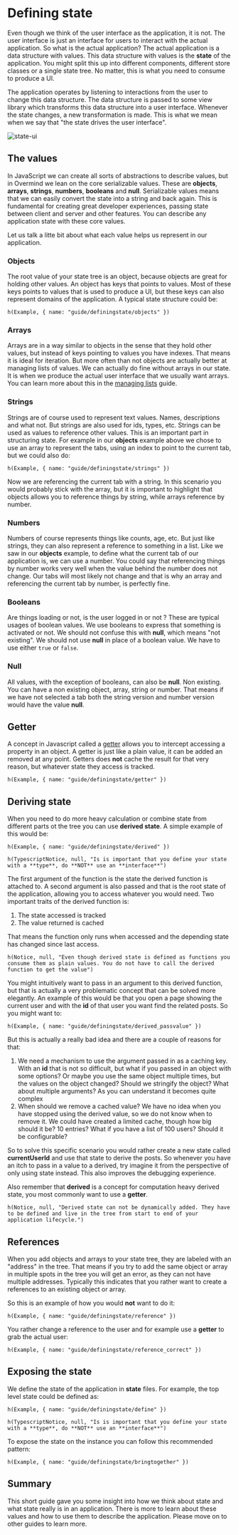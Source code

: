 # Defining state

Even though we think of the user interface as the application, it is not. The user interface is just an interface for users to interact with the actual application. So what is the actual application? The actual application is a data structure with values. This data structure with values is the **state** of the application. You might split this up into different components, different store classes or a single state tree. No matter, this is what you need to consume to produce a UI.

The application operates by listening to interactions from the user to change this data structure. The data structure is passed to some view library which transforms this data structure into a user interface. Whenever the state changes, a new transformation is made. This is what we mean when we say that "the state drives the user interface".

![state-ui](/images/state-ui.png)

## The values

In JavaScript we can create all sorts of abstractions to describe values, but in Overmind we lean on the core serializable values. These are **objects**, **arrays**, **strings**, **numbers**, **booleans** and **null**. Serializable values means that we can easily convert the state into a string and back again. This is fundamental for creating great developer experiences, passing state between client and server and other features. You can describe any application state with these core values.

Let us talk a litte bit about what each value helps us represent in our application.

### Objects

The root value of your state tree is an object, because objects are great for holding other values. An object has keys that points to values. Most of these keys points to values that is used to produce a UI, but these keys can also represent domains of the application. A typical state structure could be:

```marksy
h(Example, { name: "guide/definingstate/objects" })
```

### Arrays

Arrays are in a way similar to objects in the sense that they hold other values, but instead of keys pointing to values you have indexes. That means it is ideal for iteration. But more often than not objects are actually better at managing lists of values. We can actually do fine without arrays in our state. It is when we produce the actual user interface that we usually want arrays. You can learn more about this in the [managing lists](/guides/intermediate/01_managinglists) guide.

### Strings

Strings are of course used to represent text values. Names, descriptions and what not. But strings are also used for ids, types, etc. Strings can be used as values to reference other values. This is an important part in structuring state. For example in our **objects** example above we chose to use an array to represent the tabs, using an index to point to the current tab, but we could also do:

```marksy
h(Example, { name: "guide/definingstate/strings" })
```

Now we are referencing the current tab with a string. In this scenario you would probably stick with the array, but it is important to highlight that objects allows you to reference things by string, while arrays reference by number.

### Numbers

Numbers of course represents things like counts, age, etc. But just like strings, they can also represent a reference to something in a list. Like we saw in our **objects** example, to define what the current tab of our application is, we can use a number. You could say that referencing things by number works very well when the value behind the number does not change. Our tabs will most likely not change and that is why an array and referencing the current tab by number, is perfectly fine.

### Booleans

Are things loading or not, is the user logged in or not ? These are typical usages of boolean values. We use booleans to express that something is activated or not. We should not confuse this with **null**, which means "not existing". We should not use **null** in place of a boolean value. We have to use either `true` or `false`.

### Null

All values, with the exception of booleans, can also be **null**. Non existing. You can have a non existing object, array, string or number. That means if we have not selected a tab both the string version and number version would have the value **null**.

## Getter

A concept in Javascript called a [getter](https://developer.mozilla.org/en-US/docs/Web/JavaScript/Reference/Functions/get) allows you to intercept accessing a property in an object. A getter is just like a plain value, it can be added an removed at any point. Getters does **not** cache the result for that very reason, but whatever state they access is tracked.

```marksy
h(Example, { name: "guide/definingstate/getter" })
```

## Deriving state

When you need to do more heavy calculation or combine state from different parts ot the tree you can use **derived state**. A simple example of this would be:

```marksy
h(Example, { name: "guide/definingstate/derived" })
```

```marksy
h(TypescriptNotice, null, "Is is important that you define your state with a **type**, do **NOT** use an **interface**")
```

The first argument of the function is the state the derived function is attached to. A second argument is also passed and that is the root state of the application, allowing you to access whatever you would need. Two important traits of the derived function is:

1. The state accessed is tracked
2. The value returned is cached

That means the function only runs when accessed and the depending state has changed since last access.

```marksy
h(Notice, null, "Even though derived state is defined as functions you consume them as plain values. You do not have to call the derived function to get the value")
```

You might intuitively want to pass in an argument to this derived function, but that is actually a very problematic concept that can be solved more elegantly. An example of this would be that you open a page showing the current user and with the **id** of that user you want find the related posts. So you might want to:


```marksy
h(Example, { name: "guide/definingstate/derived_passvalue" })
```

But this is actually a really bad idea and there are a couple of reasons for that:

1. We need a mechanism to use the argument passed in as a caching key. With an **id** that is not so difficult, but what if you passed in an object with some options? Or maybe you use the same object multiple times, but the values on the object changed? Should we stringify the object? What about multiple arguments? As you can understand it becomes quite complex
2. When should we remove a cached value? We have no idea when you have stopped using the derived value, so we do not know when to remove it. We could have created a limited cache, though how big should it be? 10 entries? What if you have a list of 100 users? Should it be configurable?

So to solve this specific scenario you would rather create a new state called **currentUserId** and use that state to derive the posts. So whenever you have an itch to pass in a value to a derived, try imagine it from the perspective of only using state instead. This also improves the debugging experience.

Also remember that **derived** is a concept for computation heavy derived state, you most commonly want to use a **getter**.

```marksy
h(Notice, null, "Derived state can not be dynamically added. They have to be defined and live in the tree from start to end of your application lifecycle.")
```

## References

When you add objects and arrays to your state tree, they are labeled with an "address" in the tree. That means if you try to add the same object or array in multiple spots in the tree you will get an error, as they can not have multiple addresses. Typically this indicates that you rather want to create a references to an existing object or array.

So this is an example of how you would **not** want to do it:

```marksy
h(Example, { name: "guide/definingstate/reference" })
```

You rather change a reference to the user and for example use a **getter** to grab the actual user:

```marksy
h(Example, { name: "guide/definingstate/reference_correct" })
```

## Exposing the state

We define the state of the application in **state** files. For example, the top level state could be defined as:

```marksy
h(Example, { name: "guide/definingstate/define" })
```

```marksy
h(TypescriptNotice, null, "Is is important that you define your state with a **type**, do **NOT** use an **interface**")
```

To expose the state on the instance you can follow this recommended pattern:

```marksy
h(Example, { name: "guide/definingstate/bringtogether" })
```

## Summary

This short guide gave you some insight into how we think about state and what state really is in an application. There is more to learn about these values and how to use them to describe the application. Please move on to other guides to learn more.
